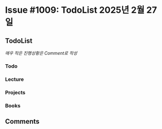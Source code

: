 # Issue #1009: TodoList 2025년 2월 27일

## TodoList

*매우 작은 진행상황은 Comment로 작성*

### Todo  

### Lecture

### Projects

### Books


## Comments

